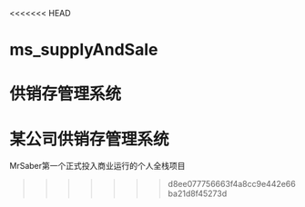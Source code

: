 <<<<<<< HEAD
# ms_supplyAndSale
供销存管理系统
=======
# 某公司供销存管理系统
MrSaber第一个正式投入商业运行的个人全栈项目
>>>>>>> d8ee077756663f4a8cc9e442e66ba21d8f45273d
